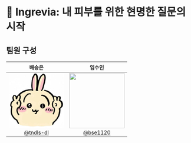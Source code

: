 # 🌱 Ingrevia: 내 피부를 위한 현명한 질문의 시작

## 팀원 구성

<div align="center">

| **배승은** | **임수인** |
| :------: |  :------: |
| [<img src="https://raw.githubusercontent.com/tndls-dl/TIL/refs/heads/main/images/4.jpg" height=150 width=150> <br/> @tndls-dl](https://github.com/tndls-dl) | [<img src="https://i.pinimg.com/736x/bd/05/6e/bd056e0ff7138b992464d96dfffe8ff7.jpg" height=150 width=150> <br/> @bse1120](https://github.com/bse1120) |

</div>

<br>

